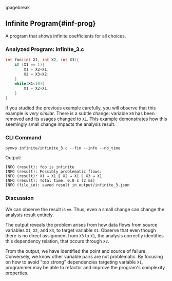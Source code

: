 \pagebreak

## Infinite Program{#inf-prog}

A program that shows infinite coefficients for all choices.

### Analyzed Program: infinite_3.c

```c
int foo(int X1, int X2, int X3){
    if (X1 == 1){
        X1 = X2+X1;
        X2 = X3+X2;
    }
    while(X1<10){
        X1 = X2+X1;
    }
}
```

If you studied the previous example carefully, you will  observe that this example is _very similar_.
There is a subtle change: variable $\texttt{X0}$ has been removed and its usages changed to $\texttt{X1}$.
This example demonstrates how this seemingly small change impacts the analysis result.

### CLI Command

```console
pymwp infinite/infinite_3.c --fin --info --no_time
```

Output:

```text
INFO (result): foo is infinite
INFO (result): Possibly problematic flows:
INFO (result): X1 ➔ X1 ‖ X2 ➔ X1 ‖ X3 ➔ X1
INFO (result): Total time: 0.0 s (2 ms)
INFO (file_io): saved result in output/infinite_3.json
```

### Discussion

We can observe the result is $\infty$.
Thus, even a small change can change the analysis result entirely.

The output reveals the problem arises from how data flows
from source variables $\texttt{X1}$, $\texttt{X2}$, and $\texttt{X3}$, to target variable $\texttt{X1}$.
Observe that even though there is no direct assignment from $\texttt{X3}$ to $\texttt{X1}$, 
the analysis correctly identifies this dependency relation, that occurs through $\texttt{X2}$.

From the output, we have identified the point and source of failure.
Conversely, we know other variable pairs are not problematic.
By focusing on how to avoid "too strong" dependencies targeting variable $\texttt{X1}$, programmer may be
able to refactor and improve the program's complexity properties.


